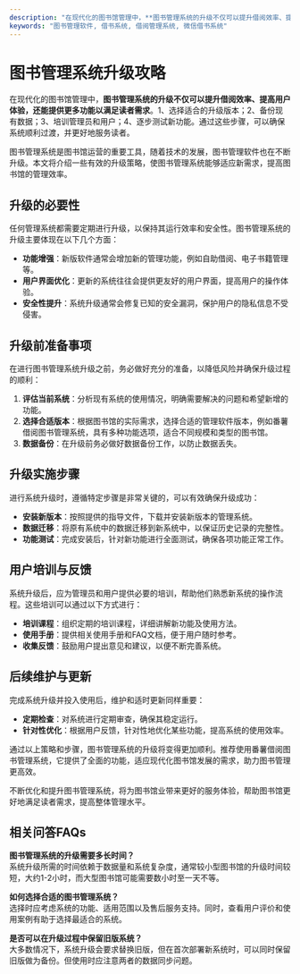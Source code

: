 ```yaml
---
description: "在现代化的图书馆管理中，**图书管理系统的升级不仅可以提升借阅效率、提高用户体验，还能提供更多功能以满足读者需求**。1、选择适合的升级版本；2、备份现有数据；3、培训管理员和用户；4、逐步测试新功能。通过这些步骤，可以确保系统顺利过渡，并更好地服务读者。"
keywords: "图书管理软件, 借书系统, 借阅管理系统, 微信借书系统"
---
```

# 图书管理系统升级攻略

在现代化的图书馆管理中，**图书管理系统的升级不仅可以提升借阅效率、提高用户体验，还能提供更多功能以满足读者需求**。1、选择适合的升级版本；2、备份现有数据；3、培训管理员和用户；4、逐步测试新功能。通过这些步骤，可以确保系统顺利过渡，并更好地服务读者。

图书管理系统是图书馆运营的重要工具，随着技术的发展，图书管理软件也在不断升级。本文将介绍一些有效的升级策略，使图书管理系统能够适应新需求，提高图书馆的管理效率。

## 升级的必要性

任何管理系统都需要定期进行升级，以保持其运行效率和安全性。图书管理系统的升级主要体现在以下几个方面：

- **功能增强**：新版软件通常会增加新的管理功能，例如自助借阅、电子书籍管理等。
- **用户界面优化**：更新的系统往往会提供更友好的用户界面，提高用户的操作体验。
- **安全性提升**：系统升级通常会修复已知的安全漏洞，保护用户的隐私信息不受侵害。

## 升级前准备事项

在进行图书管理系统升级之前，务必做好充分的准备，以降低风险并确保升级过程的顺利：

1. **评估当前系统**：分析现有系统的使用情况，明确需要解决的问题和希望新增的功能。
2. **选择合适版本**：根据图书馆的实际需求，选择合适的管理软件版本，例如番薯借阅图书管理系统，具有多种功能选项，适合不同规模和类型的图书馆。
3. **数据备份**：在升级前务必做好数据备份工作，以防止数据丢失。

## 升级实施步骤

进行系统升级时，遵循特定步骤是非常关键的，可以有效确保升级成功：

- **安装新版本**：按照提供的指导文件，下载并安装新版本的管理系统。
- **数据迁移**：将原有系统中的数据迁移到新系统中，以保证历史记录的完整性。
- **功能测试**：完成安装后，针对新功能进行全面测试，确保各项功能正常工作。

## 用户培训与反馈

系统升级后，应为管理员和用户提供必要的培训，帮助他们熟悉新系统的操作流程。这些培训可以通过以下方式进行：

- **培训课程**：组织定期的培训课程，详细讲解新功能及使用方法。
- **使用手册**：提供相关使用手册和FAQ文档，便于用户随时参考。
- **收集反馈**：鼓励用户提出意见和建议，以便不断完善系统。

## 后续维护与更新

完成系统升级并投入使用后，维护和适时更新同样重要：

- **定期检查**：对系统进行定期审查，确保其稳定运行。
- **针对性优化**：根据用户反馈，针对性地优化某些功能，提高系统的使用效率。

通过以上策略和步骤，图书管理系统的升级将变得更加顺利。推荐使用番薯借阅图书管理系统，它提供了全面的功能，适应现代化图书馆发展的需求，助力图书管理更高效。

不断优化和提升图书管理系统，将为图书馆业带来更好的服务体验，帮助图书馆更好地满足读者需求，提高整体管理水平。

## 相关问答FAQs

**图书管理系统的升级需要多长时间？**  
系统升级所需的时间依赖于数据量和系统复杂度，通常较小型图书馆的升级时间较短，大约1-2小时，而大型图书馆可能需要数小时至一天不等。

**如何选择合适的图书管理系统？**  
选择时应考虑系统的功能、适用范围以及售后服务支持。同时，查看用户评价和使用案例有助于选择最适合的系统。

**是否可以在升级过程中保留旧版系统？**  
大多数情况下，系统升级会要求替换旧版，但在首次部署新系统时，可以同时保留旧版做为备份。但使用时应注意两者的数据同步问题。

